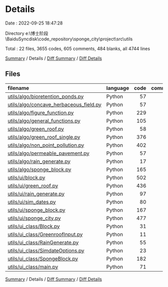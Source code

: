 # Details

Date : 2022-09-25 18:47:28

Directory e:\\博士阶段\\BaiduSyncdisk\\code_repository\\sponge_city\\project\\src\\utils

Total : 22 files,  3655 codes, 605 comments, 484 blanks, all 4744 lines

[Summary](results.md) / Details / [Diff Summary](diff.md) / [Diff Details](diff-details.md)

## Files
| filename | language | code | comment | blank | total |
| :--- | :--- | ---: | ---: | ---: | ---: |
| [utils/algo/bioretention_ponds.py](/utils/algo/bioretention_ponds.py) | Python | 57 | 33 | 18 | 108 |
| [utils/algo/concave_herbaceous_field.py](/utils/algo/concave_herbaceous_field.py) | Python | 57 | 33 | 14 | 104 |
| [utils/algo/figure_function.py](/utils/algo/figure_function.py) | Python | 229 | 39 | 70 | 338 |
| [utils/algo/general_functions.py](/utils/algo/general_functions.py) | Python | 105 | 12 | 30 | 147 |
| [utils/algo/green_roof.py](/utils/algo/green_roof.py) | Python | 58 | 33 | 17 | 108 |
| [utils/algo/green_roof_single.py](/utils/algo/green_roof_single.py) | Python | 376 | 157 | 70 | 603 |
| [utils/algo/non_point_pollution.py](/utils/algo/non_point_pollution.py) | Python | 402 | 100 | 66 | 568 |
| [utils/algo/permeable_pavement.py](/utils/algo/permeable_pavement.py) | Python | 57 | 33 | 16 | 106 |
| [utils/algo/rain_generate.py](/utils/algo/rain_generate.py) | Python | 17 | 4 | 9 | 30 |
| [utils/algo/sponge_block.py](/utils/algo/sponge_block.py) | Python | 165 | 22 | 28 | 215 |
| [utils/ui/block.py](/utils/ui/block.py) | Python | 502 | 7 | 8 | 517 |
| [utils/ui/green_roof.py](/utils/ui/green_roof.py) | Python | 436 | 7 | 8 | 451 |
| [utils/ui/rain_generate.py](/utils/ui/rain_generate.py) | Python | 97 | 7 | 8 | 112 |
| [utils/ui/sim_dates.py](/utils/ui/sim_dates.py) | Python | 80 | 7 | 8 | 95 |
| [utils/ui/sponge_block.py](/utils/ui/sponge_block.py) | Python | 167 | 7 | 8 | 182 |
| [utils/ui/sponge_city.py](/utils/ui/sponge_city.py) | Python | 477 | 10 | 9 | 496 |
| [utils/ui_class/Block.py](/utils/ui_class/Block.py) | Python | 31 | 11 | 15 | 57 |
| [utils/ui_class/GreenroofInput.py](/utils/ui_class/GreenroofInput.py) | Python | 11 | 4 | 5 | 20 |
| [utils/ui_class/RainGenerate.py](/utils/ui_class/RainGenerate.py) | Python | 55 | 11 | 12 | 78 |
| [utils/ui_class/SimdateOptions.py](/utils/ui_class/SimdateOptions.py) | Python | 23 | 5 | 6 | 34 |
| [utils/ui_class/SpongeBlock.py](/utils/ui_class/SpongeBlock.py) | Python | 182 | 39 | 45 | 266 |
| [utils/ui_class/main.py](/utils/ui_class/main.py) | Python | 71 | 24 | 14 | 109 |

[Summary](results.md) / Details / [Diff Summary](diff.md) / [Diff Details](diff-details.md)